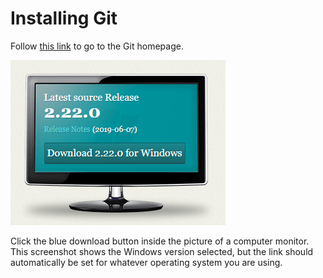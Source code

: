 
# Installing Git

Follow [this link](https://git-scm.com/) to go to the Git homepage.

![Git-Download](../images/Git-Download.PNG)

Click the blue download button inside the picture of a computer monitor.  This screenshot shows the Windows version selected, but the link should automatically be set for whatever operating system you are using.
